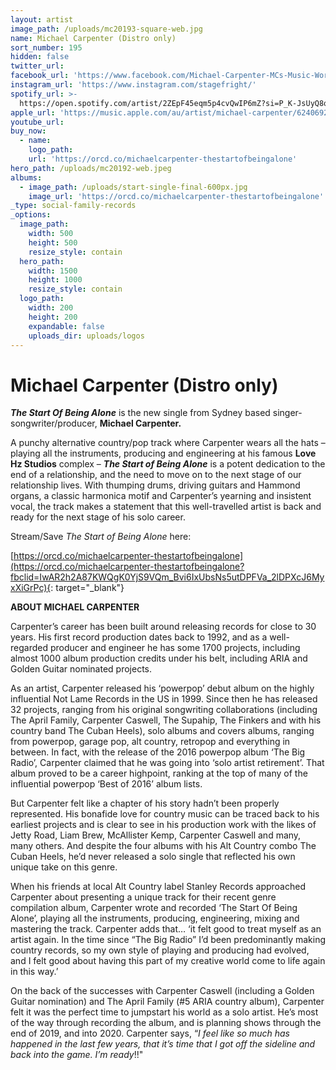 ```yaml
---
layout: artist
image_path: /uploads/mc20193-square-web.jpg
name: Michael Carpenter (Distro only)
sort_number: 195
hidden: false
twitter_url:
facebook_url: 'https://www.facebook.com/Michael-Carpenter-MCs-Music-World-156402162959/'
instagram_url: 'https://www.instagram.com/stagefright/'
spotify_url: >-
  https://open.spotify.com/artist/2ZEpF45eqm5p4cvQwIP6mZ?si=P_K-JsUyQ8qhX50g6582tA
apple_url: 'https://music.apple.com/au/artist/michael-carpenter/6240692'
youtube_url:
buy_now:
  - name:
    logo_path:
    url: 'https://orcd.co/michaelcarpenter-thestartofbeingalone'
hero_path: /uploads/mc20192-web.jpeg
albums:
  - image_path: /uploads/start-single-final-600px.jpg
    image_url: 'https://orcd.co/michaelcarpenter-thestartofbeingalone'
_type: social-family-records
_options:
  image_path:
    width: 500
    height: 500
    resize_style: contain
  hero_path:
    width: 1500
    height: 1000
    resize_style: contain
  logo_path:
    width: 200
    height: 200
    expandable: false
    uploads_dir: uploads/logos
---
```


# Michael Carpenter (Distro only)

***The Start Of Being Alone*** is the new single from Sydney based singer-songwriter/producer, **Michael Carpenter.**

A punchy alternative country/pop track where Carpenter wears all the hats – playing all the instruments, producing and engineering at his famous **Love Hz Studios** complex – ***The Start of Being Alone*** is a potent dedication to the end of a relationship, and the need to move on to the next stage of our relationship lives. With thumping drums, driving guitars and Hammond organs, a classic harmonica motif and Carpenter’s yearning and insistent vocal, the track makes a statement that this well-travelled artist is back and ready for the next stage of his solo career.

Stream/Save *The Start of Being Alone* here:&nbsp;

[https://orcd.co/michaelcarpenter-thestartofbeingalone](https://orcd.co/michaelcarpenter-thestartofbeingalone?fbclid=IwAR2h2A87KWQgK0YjS9VQm_Bvi6IxUbsNs5utDPFVa_2lDPXcJ6MyxXiGrPc){: target="_blank"}

**ABOUT MICHAEL CARPENTER**

Carpenter’s career has been built around releasing records for close to 30 years. His first record production dates back to 1992, and as a well-regarded producer and engineer he has some 1700 projects, including almost 1000 album production credits under his belt, including ARIA and Golden Guitar nominated projects.

As an artist, Carpenter released his ‘powerpop’ debut album on the highly influential Not Lame Records in the US in 1999. Since then he has released 32 projects, ranging from his original songwriting collaborations (including The April Family, Carpenter Caswell, The Supahip, The Finkers and with his country band The Cuban Heels), solo albums and covers albums, ranging from powerpop, garage pop, alt country, retropop and everything in between. In fact, with the release of the 2016 powerpop album ‘The Big Radio’, Carpenter claimed that he was going into ‘solo artist retirement’. That album proved to be a career highpoint, ranking at the top of many of the influential powerpop ‘Best of 2016’ album lists.

But Carpenter felt like a chapter of his story hadn’t been properly represented. His bonafide love for country music can be traced back to his earliest projects and is clear to see in his production work with the likes of Jetty Road, Liam Brew, McAllister Kemp, Carpenter Caswell and many, many others. And despite the four albums with his Alt Country combo The Cuban Heels, he’d never released a solo single that reflected his own unique take on this genre.

When his friends at local Alt Country label Stanley Records approached Carpenter about presenting a unique track for their recent genre compilation album, Carpenter wrote and recorded ‘The Start Of Being Alone’, playing all the instruments, producing, engineering, mixing and mastering the track. Carpenter adds that… ‘it felt good to treat myself as an artist again. In the time since “The Big Radio” I’d been predominantly making country records, so my own style of playing and producing had evolved, and I felt good about having this part of my creative world come to life again in this way.’

On the back of the successes with Carpenter Caswell (including a Golden Guitar nomination) and The April Family (\#5 ARIA country album), Carpenter felt it was the perfect time to jumpstart his world as a solo artist. He’s most of the way through recording the album, and is planning shows through the end of 2019, and into 2020. Carpenter says, “*I feel like so much has happened in the last few years, that it’s time that I got off the sideline and back into the game. I’m ready*\!\!"
